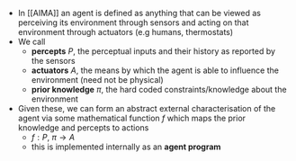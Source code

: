 - In [[AIMA]] an agent is defined as anything that can be viewed as perceiving its environment through sensors and acting on that environment through actuators (e.g humans, thermostats)
-  We call 
	-  **percepts** $P$, the perceptual inputs and their history as reported by the sensors
	-  **actuators** $A$,  the means by which the agent is able to influence the environment (need not be physical)
	-  **prior knowledge** $\pi$, the hard coded constraints/knowledge about the environment
- Given these, we can form an abstract external characterisation of the agent  via some mathematical function $f$ which maps the prior knowledge and percepts to actions
	- $f : P,\ \pi \to A$
	- this is implemented internally as an **agent program**